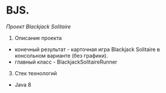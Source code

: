 # BJS. 
*Проект Blackjack Solitaire*


1. Описание проекта 
- конечный результат - карточная игра Blackjack Solitaire в консольном варианте (без графики).
- главный класс - BlackjackSolitaireRunner 
3. Стек технологий 
- Java 8
